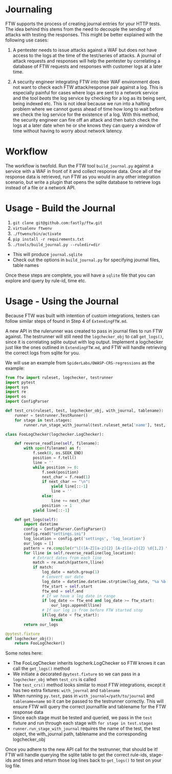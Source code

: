 Journaling
===============

FTW supports the process of creating journal entries for your HTTP tests. The idea behind this stems from the need to decouple the sending of attacks with testing the responses. This might be better explained with the following use cases:

 1. A pentester needs to issue attacks against a WAF but does not have access to the logs at the time of the test/series of attacks. A journal of attack requests and responses will help the pentester by correlating a database of FTW requests and responses with customer logs at a later time.
 
 2. A security engineer integrating FTW into their WAF environment does not want to check each FTW attack/response pair against a log. This is especially painful for cases where logs are sent to a network service and the tool _beats_ the log service by checking for a log as its being sent, being indexed etc. This is not ideal because we run into a halting problem where we cannot guess ahead of time how long to wait before we check the log service for the existence of a log. With this method, the security engineer can fire off an attack and then batch check the logs at a later date when he or she knows they can query a window of time without having to worry about network latency.  

Workflow
==================
The workflow is twofold. Run the FTW tool `build_journal.py` against a service with a WAF in front of it and collect response data. Once all of the response data is retrieved, run FTW as you would in any other integration scenario, but write a plugin that opens the sqlite database to retrieve logs instead of a file or a network API.

Usage - Build the Journal
==================

1. `git clone git@github.com:fastly/ftw.git`
2. `virtualenv ftwenv`
3. `./ftwenv/bin/activate`
4. `pip install -r requirements.txt`
5. `./tools/build_journal.py --ruledir=dir`   
  * This will produce `journal.sqlite`
  * Check out the options in `build_journal.py` for specifying journal files, table names

Once these steps are complete, you will have a `sqlite` file that you can explore and query by rule-id, time etc. 


Usage - Using the Journal 
==================

Because FTW was built with intention of custom integrations, testers can follow similar steps of found in Step 4 of `ExtendingFTW.md`.

A new API in the rulerunner was created to pass in journal files to run FTW against. The testrunner will still need the `logchecker_obj` to call `get_logs()`, since it is correlating sqlite output with log output. Implement a logchecker just like the ones outlined in `ExtendingFTW.md`, and FTW will handle retrieving the correct logs from sqlite for you.

We will use an example from `SpiderLabs/OWASP-CRS-regressions` as the example:

```python
from ftw import ruleset, logchecker, testrunner
import pytest
import sys
import re
import os
import ConfigParser

def test_crs(ruleset, test, logchecker_obj, with_journal, tablename):
    runner = testrunner.TestRunner()
    for stage in test.stages:
        runner.run_stage_with_journal(test.ruleset_meta['name'], test, with_journal, tablename, logchecker_obj)

class FooLogChecker(logchecker.LogChecker):

    def reverse_readline(self, filename):
        with open(filename) as f:
            f.seek(0, os.SEEK_END)
            position = f.tell()
            line = ''
            while position >= 0:
                f.seek(position)
                next_char = f.read(1)
                if next_char == "\n":
                    yield line[::-1]
                    line = ''
                else:
                    line += next_char
                position -= 1
            yield line[::-1]

    def get_logs(self):
        import datetime
        config = ConfigParser.ConfigParser()
        config.read("settings.ini")
        log_location = config.get('settings', 'log_location')
        our_logs = []
        pattern = re.compile(r"\[([A-Z][a-z]{2} [A-z][a-z]{2} \d{1,2} \d{1,2}\:\d{1,2}\:\d{1,2}\.\d+? \d{4})\]")
        for lline in self.reverse_readline(log_location):
            # Extract dates from each line
            match = re.match(pattern,lline)
            if match:
                log_date = match.group(1)
                # Convert our date
                log_date = datetime.datetime.strptime(log_date, "%a %b %d %H:%M:%S.%f %Y")
                ftw_start = self.start
                ftw_end = self.end
                # If we have a log date in range
                if log_date <= ftw_end and log_date >= ftw_start:
                    our_logs.append(lline)
                # If our log is from before FTW started stop
                if(log_date < ftw_start):
                    break
        return our_logs

@pytest.fixture
def logchecker_obj():
    return FooLogChecker()
```

Some notes here:
  * The FooLogChecker inherits logcherk.LogChecker so FTW knows it can call the `get_logs()` method
  * We initiate a decorated `@pytest.fixture` so we can pass in a `logchecker_obj` when `test_crs` is called
  * The `test_crs()` method looks similar to most FTW integrations, except it has two extra fixtures: `with_journal` and `tablename`
  * When running `py.test`, pass in `with_journal=/path/to/journal` and `tablename=name` so it can be passed to the testrunner correctly. This will ensure FTW will query the correct journalfile and tablename for the FTW response data
  * Since each stage must be tested and queried, we pass in the `test` fixture and run through each stage with `for stage in test.stages`
  * `runner.run_stage_with_journal` requires the name of the test, the test object, the with_journal path, tablename and the corresponding logchecker_obj

Once you adhere to the new API call for the testrunner, that should be it! FTW will handle querying the sqlite table to get the correct rule-ids, stage-ids and times and return those log lines back to `get_logs()` to test on your log file.
